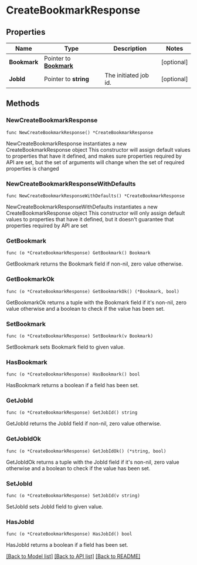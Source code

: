 # CreateBookmarkResponse

## Properties

Name | Type | Description | Notes
------------ | ------------- | ------------- | -------------
**Bookmark** | Pointer to [**Bookmark**](Bookmark.md) |  | [optional] 
**JobId** | Pointer to **string** | The initiated job id. | [optional] 

## Methods

### NewCreateBookmarkResponse

`func NewCreateBookmarkResponse() *CreateBookmarkResponse`

NewCreateBookmarkResponse instantiates a new CreateBookmarkResponse object
This constructor will assign default values to properties that have it defined,
and makes sure properties required by API are set, but the set of arguments
will change when the set of required properties is changed

### NewCreateBookmarkResponseWithDefaults

`func NewCreateBookmarkResponseWithDefaults() *CreateBookmarkResponse`

NewCreateBookmarkResponseWithDefaults instantiates a new CreateBookmarkResponse object
This constructor will only assign default values to properties that have it defined,
but it doesn't guarantee that properties required by API are set

### GetBookmark

`func (o *CreateBookmarkResponse) GetBookmark() Bookmark`

GetBookmark returns the Bookmark field if non-nil, zero value otherwise.

### GetBookmarkOk

`func (o *CreateBookmarkResponse) GetBookmarkOk() (*Bookmark, bool)`

GetBookmarkOk returns a tuple with the Bookmark field if it's non-nil, zero value otherwise
and a boolean to check if the value has been set.

### SetBookmark

`func (o *CreateBookmarkResponse) SetBookmark(v Bookmark)`

SetBookmark sets Bookmark field to given value.

### HasBookmark

`func (o *CreateBookmarkResponse) HasBookmark() bool`

HasBookmark returns a boolean if a field has been set.

### GetJobId

`func (o *CreateBookmarkResponse) GetJobId() string`

GetJobId returns the JobId field if non-nil, zero value otherwise.

### GetJobIdOk

`func (o *CreateBookmarkResponse) GetJobIdOk() (*string, bool)`

GetJobIdOk returns a tuple with the JobId field if it's non-nil, zero value otherwise
and a boolean to check if the value has been set.

### SetJobId

`func (o *CreateBookmarkResponse) SetJobId(v string)`

SetJobId sets JobId field to given value.

### HasJobId

`func (o *CreateBookmarkResponse) HasJobId() bool`

HasJobId returns a boolean if a field has been set.


[[Back to Model list]](../README.md#documentation-for-models) [[Back to API list]](../README.md#documentation-for-api-endpoints) [[Back to README]](../README.md)


